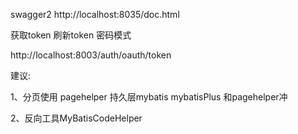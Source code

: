 
swagger2
http://localhost:8035/doc.html

获取token 刷新token 密码模式

http://localhost:8003/auth/oauth/token



建议:

1、分页使用 pagehelper 持久层mybatis  mybatisPlus 和pagehelper冲 

2、反向工具MyBatisCodeHelper





